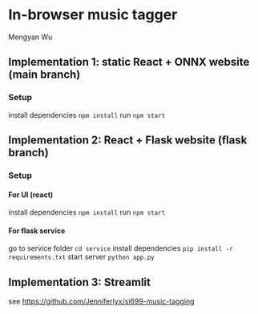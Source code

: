 # In-browser music tagger
Mengyan Wu

## Implementation 1: static React + ONNX website (main branch)
### Setup
install dependencies `npm install`
run `npm start`

## Implementation 2:  React + Flask website (flask branch)
### Setup
#### For UI (react)
install dependencies `npm install`
run `npm start`

#### For flask service
go to service folder `cd service`
install dependencies `pip install -r requirements.txt`
start server `python app.py`

## Implementation 3: Streamlit
see https://github.com/Jenniferlyx/si699-music-tagging


